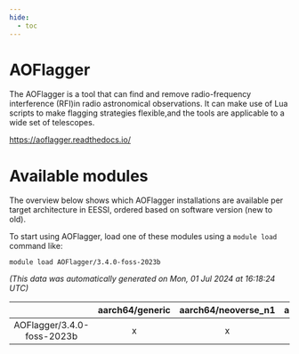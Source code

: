 ```yaml
---
hide:
  - toc
---
```


AOFlagger
=========


The AOFlagger is a tool that can find and remove radio-frequency interference (RFI)in radio astronomical observations. It can make use of Lua scripts to make flagging strategies flexible,and the tools are applicable to a wide set of telescopes.

https://aoflagger.readthedocs.io/
# Available modules


The overview below shows which AOFlagger installations are available per target architecture in EESSI, ordered based on software version (new to old).

To start using AOFlagger, load one of these modules using a `module load` command like:

```shell
module load AOFlagger/3.4.0-foss-2023b
```

*(This data was automatically generated on Mon, 01 Jul 2024 at 16:18:24 UTC)*  

| |aarch64/generic|aarch64/neoverse_n1|aarch64/neoverse_v1|x86_64/generic|x86_64/amd/zen2|x86_64/amd/zen3|x86_64/intel/haswell|x86_64/intel/skylake_avx512|
| :---: | :---: | :---: | :---: | :---: | :---: | :---: | :---: | :---: |
|AOFlagger/3.4.0-foss-2023b|x|x|x|x|x|x|x|x|
